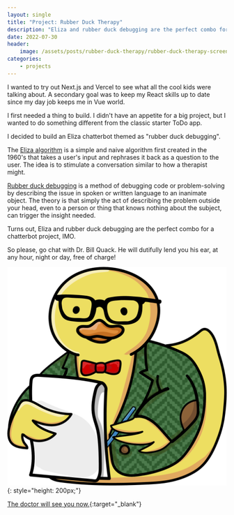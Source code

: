 ```yaml
---
layout: single
title: "Project: Rubber Duck Therapy"
description: "Eliza and rubber duck debugging are the perfect combo for a chatterbot project."
date: 2022-07-30
header:
    image: /assets/posts/rubber-duck-therapy/rubber-duck-therapy-screen.png
categories:
    - projects
---
```

I wanted to try out Next.js and Vercel to see what all the cool kids were talking about. A secondary goal was to keep my React skills up to date since my day job keeps me in Vue world.

I first needed a thing to build. I didn't have an appetite for a big project, but I wanted to do something different from the classic starter ToDo app. 

I decided to build an Eliza chatterbot themed as "rubber duck debugging".

The [Eliza algorithm](https://en.wikipedia.org/wiki/ELIZA) is a simple and naive algorithm first created in the 1960's that takes a user's input and rephrases it back as a question to the user. The idea is to stimulate a conversation similar to how a therapist might.

[Rubber duck debugging](https://en.wikipedia.org/wiki/ELIZA) is a method of debugging code or problem-solving by describing the issue in spoken or written language to an inanimate object. The theory is that simply the act of describing the problem outside your head, even to a person or thing that knows nothing about the subject, can trigger the insight needed.

Turns out, Eliza and rubber duck debugging are the perfect combo for a chatterbot project, IMO.

So please, go chat with Dr. Bill Quack. He will dutifully lend you his ear, at any hour, night or day, free of charge!

![Dr. Quack](/assets/posts/rubber-duck-therapy/rubber-duck-therapist.png){: style="height: 200px;"}

[The doctor will see you now.](https://rubberducktherapy.app){:target="_blank"}